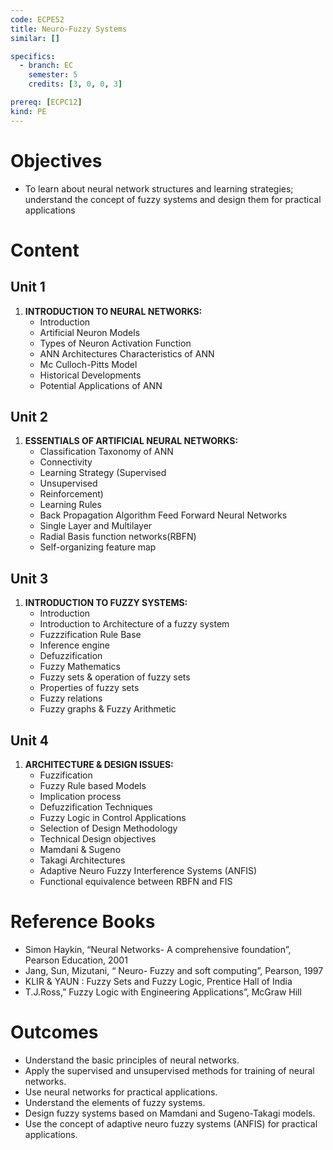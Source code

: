 ```yaml
---
code: ECPE52
title: Neuro-Fuzzy Systems
similar: []

specifics:
  - branch: EC
    semester: 5
    credits: [3, 0, 0, 3]

prereq: [ECPC12]
kind: PE
---
```


# Objectives

- To learn about neural network structures and learning strategies; understand the concept of fuzzy systems and design them for practical applications

# Content

## Unit 1

1. **INTRODUCTION TO NEURAL NETWORKS:**
   - Introduction
   - Artificial Neuron Models
   - Types of Neuron Activation Function
   - ANN Architectures Characteristics of ANN
   - Mc Culloch-Pitts Model
   - Historical Developments
   - Potential Applications of ANN

## Unit 2

1. **ESSENTIALS OF ARTIFICIAL NEURAL NETWORKS:**
   - Classification Taxonomy of ANN
   - Connectivity
   - Learning Strategy (Supervised
   - Unsupervised
   - Reinforcement)
   - Learning Rules
   - Back Propagation Algorithm Feed Forward Neural Networks
   - Single Layer and Multilayer
   - Radial Basis function networks(RBFN)
   - Self-organizing feature map

## Unit 3

1. **INTRODUCTION TO FUZZY SYSTEMS:**
   - Introduction
   - Introduction to Architecture of a fuzzy system
   - Fuzzzification Rule Base
   - Inference engine
   - Defuzzification
   - Fuzzy Mathematics
   - Fuzzy sets & operation of fuzzy sets
   - Properties of fuzzy sets
   - Fuzzy relations
   - Fuzzy graphs & Fuzzy Arithmetic

## Unit 4

1. **ARCHITECTURE & DESIGN ISSUES:**
   - Fuzzification
   - Fuzzy Rule based Models
   - Implication process
   - Defuzzification Techniques
   - Fuzzy Logic in Control Applications
   - Selection of Design Methodology
   - Technical Design objectives
   - Mamdani & Sugeno
   - Takagi Architectures
   - Adaptive Neuro Fuzzy Interference Systems (ANFIS)
   - Functional equivalence between RBFN and FIS

# Reference Books

- Simon Haykin, “Neural Networks- A comprehensive foundation”, Pearson Education, 2001
- Jang, Sun, Mizutani, “ Neuro- Fuzzy and soft computing”, Pearson, 1997
- KLIR & YAUN : Fuzzy Sets and Fuzzy Logic, Prentice Hall of India
- T.J.Ross,” Fuzzy Logic with Engineering Applications”, McGraw Hill

# Outcomes

- Understand the basic principles of neural networks.
- Apply the supervised and unsupervised methods for training of neural networks.
- Use neural networks for practical applications.
- Understand the elements of fuzzy systems.
- Design fuzzy systems based on Mamdani and Sugeno-Takagi models.
- Use the concept of adaptive neuro fuzzy systems (ANFIS) for practical applications.
